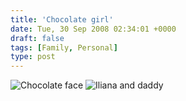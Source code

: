 ```yaml
---
title: 'Chocolate girl'
date: Tue, 30 Sep 2008 02:34:01 +0000
draft: false
tags: [Family, Personal]
type: post
---
```


![](http://familiarodriguez.smugmug.com/photos/383394011_u8Nma-M.jpg "Chocolate face") ![](http://familiarodriguez.smugmug.com/photos/383414271_PXzFr-M.jpg "Iliana and daddy")